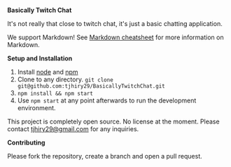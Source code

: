**Basically Twitch Chat**

It's not really that close to twitch chat, it's just a basic chatting application.

We support Markdown!
See [Markdown cheatsheet](https://github.com/adam-p/markdown-here/wiki/Markdown-Cheatsheet) for more information on Markdown.

**Setup and Installation**

1. Install [node](https://nodejs.org/en/) and [npm](https://www.npmjs.com/)
2. Clone to any directory. `git clone git@github.com:tjhiry29/BasicallyTwitchChat.git`
3. `npm install && npm start`
4. Use `npm start` at any point afterwards to run the development environment.

This project is completely open source.
No license at the moment. Please contact tjhiry29@gmail.com for any inquiries.

**Contributing**

Please fork the repository, create a branch and open a pull request.